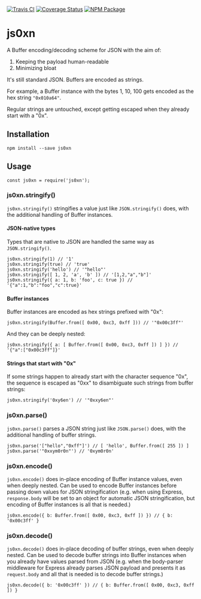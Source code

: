 [![Travis CI](https://img.shields.io/travis/atesgoral/js0xn.svg)](https://travis-ci.org/atesgoral/js0xn)
[![Coverage Status](https://img.shields.io/coveralls/atesgoral/js0xn.svg)](https://coveralls.io/github/atesgoral/js0xn?branch=master)
[![NPM Package](https://img.shields.io/npm/v/js0xn.svg)](https://www.npmjs.com/package/js0xn)

# js0xn

A Buffer encoding/decoding scheme for JSON with the aim of:

1. Keeping the payload human-readable
2. Minimizing bloat

It's still standard JSON. Buffers are encoded as strings.

For example, a Buffer instance with the bytes 1, 10, 100 gets encoded as the hex string `"0x010a64"`.

Regular strings are untouched, except getting escaped when they already start with a "0x".

## Installation

```
npm install --save js0xn
```

## Usage

```
const js0xn = require('js0xn');
```

### js0xn.stringify()

`js0xn.stringify()` stringifies a value just like `JSON.stringify()` does, with the additional handling of Buffer instances.

#### JSON-native types

Types that are native to JSON are handled the same way as `JSON.stringify()`.

```
js0xn.stringify(1) // '1'
js0xn.stringify(true) // 'true'
js0xn.stringify('hello') // '"hello"'
js0xn.stringify([ 1, 2, 'a', 'b' ]) // '[1,2,"a","b"]'
js0xn.stringify({ a: 1, b: 'foo', c: true }) // '{"a":1,"b":"foo","c":true}'
```

#### Buffer instances

Buffer instances are encoded as hex strings prefixed with "0x":

```
js0xn.stringify(Buffer.from([ 0x00, 0xc3, 0xff ])) // '"0x00c3ff"'
```

And they can be deeply nested:

```
js0xn.stringify({ a: [ Buffer.from([ 0x00, 0xc3, 0xff ]) ] }) // '{"a":["0x00c3ff"]}'
```

#### Strings that start with "0x"

If some strings happen to already start with the character sequence "0x", the sequence is escaped as "0xx" to disambiguate such strings from buffer strings:

```
js0xn.stringify('0xy6en') // '"0xxy6en"'
```

### js0xn.parse()

`js0xn.parse()` parses a JSON string just like `JSON.parse()` does, with the additional handling of buffer strings.

```
js0xn.parse('["hello","0xff"]') // [ 'hello', Buffer.from([ 255 ]) ]
js0xn.parse('"0xxym0r0n"') // '0xym0r0n'
```

### js0xn.encode()

`js0xn.encode()` does in-place encoding of Buffer instance values, even when deeply nested. Can be used to encode Buffer instances before passing down values for JSON stringification (e.g. when using Express, `response.body` will be set to an object for automatic JSON stringification, but encoding of Buffer instances is all that is needed.)

```
js0xn.encode({ b: Buffer.from([ 0x00, 0xc3, 0xff ]) }) // { b: '0x00c3ff' }
```

### js0xn.decode()

`js0xn.decode()` does in-place decoding of buffer strings, even when deeply nested. Can be used to decode buffer strings into Buffer instances when you already have values parsed from JSON (e.g. when the body-parser middleware for Express already parses JSON payload and presents it as `request.body` and all that is needed is to decode buffer strings.)

```
js0xn.decode({ b: '0x00c3ff' }) // { b: Buffer.from([ 0x00, 0xc3, 0xff ]) }
```
